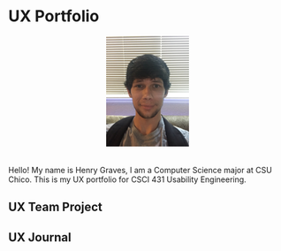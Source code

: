 # UX Portfolio
<div align="center">
  <img 
    height="200" 
    width="150" 
    src="./assets/pfp.JPG" 
  />
</div>

<br />

Hello! My name is Henry Graves, I am a Computer Science major at CSU Chico.
This is my UX portfolio for CSCI 431 Usability Engineering.

## UX Team Project


## UX Journal

